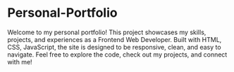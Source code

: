 # Personal-Portfolio
Welcome to my personal portfolio! This project showcases my skills, projects, and experiences as a Frontend Web Developer. Built with HTML, CSS, JavaScript, the site is designed to be responsive, clean, and easy to navigate.  Feel free to explore the code, check out my projects, and connect with me!
